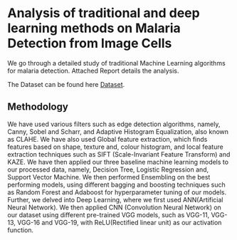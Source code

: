 # Analysis of traditional and deep learning methods on Malaria Detection from Image Cells

We go through a detailed study of traditional Machine Learning algorithms for malaria detection. Attached Report details the analysis.

The Dataset can be found here [Dataset]().

## Methodology

We have used various filters such as edge detection algorithms, namely, Canny, Sobel and Scharr, and Adaptive Histogram Equalization, also known as CLAHE. We have also used Global feature extraction, which finds features based on shape, texture and, colour histogram, and local feature extraction techniques such as SIFT (Scale-Invariant Feature Transform) and KAZE. We have then applied our three baseline machine learning models to our processed data, namely, Decision Tree, Logistic Regression and, Support Vector Machine.
We then performed Ensembling on the best performing models, using different bagging and boosting techniques such as Random Forest and Adaboost for hyperparameter tuning of our models. Further, we delved into Deep Learning, where we first used ANN(Artificial Neural Network). We then applied CNN (Convolution Neural Network) on our dataset using different pre-trained VGG models, such as VGG-11, VGG-13, VGG-16 and VGG-19, with ReLU(Rectified linear unit) as our activation function.
